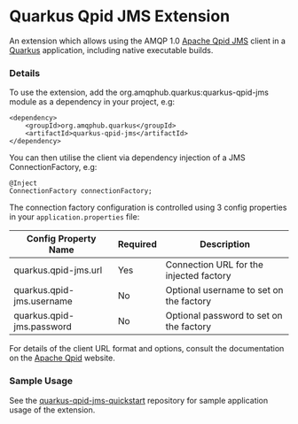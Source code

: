 # Quarkus Qpid JMS Extension

An extension which allows using the AMQP 1.0 [Apache Qpid JMS](https://qpid.apache.org/components/jms/) client in a [Quarkus](https://quarkus.io) application, including native executable builds.

### Details

To use the extension, add the org.amqphub.quarkus:quarkus-qpid-jms module as a dependency in your project, e.g:

    <dependency>
        <groupId>org.amqphub.quarkus</groupId>
        <artifactId>quarkus-qpid-jms</artifactId>
    </dependency>

You can then utilise the client via dependency injection of a JMS ConnectionFactory, e.g:

    @Inject
    ConnectionFactory connectionFactory;

The connection factory configuration is controlled using 3 config properties in your `application.properties` file:

| Config Property Name      | Required | Description                             |
| ------------------------- | -------- | --------------------------------------- |
| quarkus.qpid-jms.url      | Yes      | Connection URL for the injected factory |
| quarkus.qpid-jms.username | No       | Optional username to set on the factory |
| quarkus.qpid-jms.password | No       | Optional password to set on the factory |

For details of the client URL format and options, consult the documentation on the [Apache Qpid](https://qpid.apache.org/components/jms/) website.

### Sample Usage

See the [quarkus-qpid-jms-quickstart](https://github.com/amqphub/quarkus-qpid-jms-quickstart/) repository for sample application usage of the extension.
